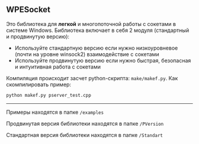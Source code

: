 **WPESocket**
-
Это библиотека для __легкой__ и многопоточной работы с сокетами в системе Windows. Библиотека включает в себя 2 модуля (стандартный и продвинутую версию):
- Используйте стандартную версию если нужно низкоуровневое (почти на уровне winsock2) взаимодействие с сокетами
- Используйте продвинутую версию если нужно быстрая, безопасная и интуитивная работа с сокетами

Компиляция происходит засчет python-скрипта: `make/makef.py`. Как скомпилировать пример:
```bash
python makef.py pserver_test.cpp
```
---
Примеры находятся в папке `/examples`

Продвинутая версия библиотеки находятся в папке `/PVersion`

Стандартная версия библиотеки находятся в папке `/Standart`
